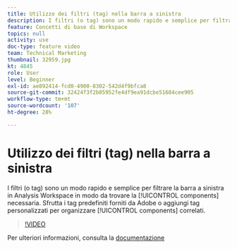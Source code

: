 ```yaml
---
title: Utilizzo dei filtri (tag) nella barra a sinistra
description: I filtri (o tag) sono un modo rapido e semplice per filtrare la barra a sinistra in Analysis Workspace in modo da individuare i componenti necessari. Sfrutta i tag predefiniti forniti da Adobe o aggiungi tag personalizzati per organizzare i componenti correlati.
feature: Concetti di base di Workspace
topics: null
activity: use
doc-type: feature video
team: Technical Marketing
thumbnail: 32959.jpg
kt: 4845
role: User
level: Beginner
exl-id: ae892414-fcd0-4900-8302-542d4f9bfca8
source-git-commit: 32424f3f2b05952fe4df9ea91dcbe51684cee905
workflow-type: tm+mt
source-wordcount: '107'
ht-degree: 28%

---
```


# Utilizzo dei filtri (tag) nella barra a sinistra

I filtri (o tag) sono un modo rapido e semplice per filtrare la barra a sinistra in Analysis Workspace in modo da trovare la [!UICONTROL components] necessaria. Sfrutta i tag predefiniti forniti da Adobe o aggiungi tag personalizzati per organizzare [!UICONTROL components] correlati.

>[!VIDEO](https://video.tv.adobe.com/v/32959/?quality=12)

Per ulteriori informazioni, consulta la [documentazione](https://docs.adobe.com/content/help/it-IT/analytics/analyze/analysis-workspace/home.translate.html)
